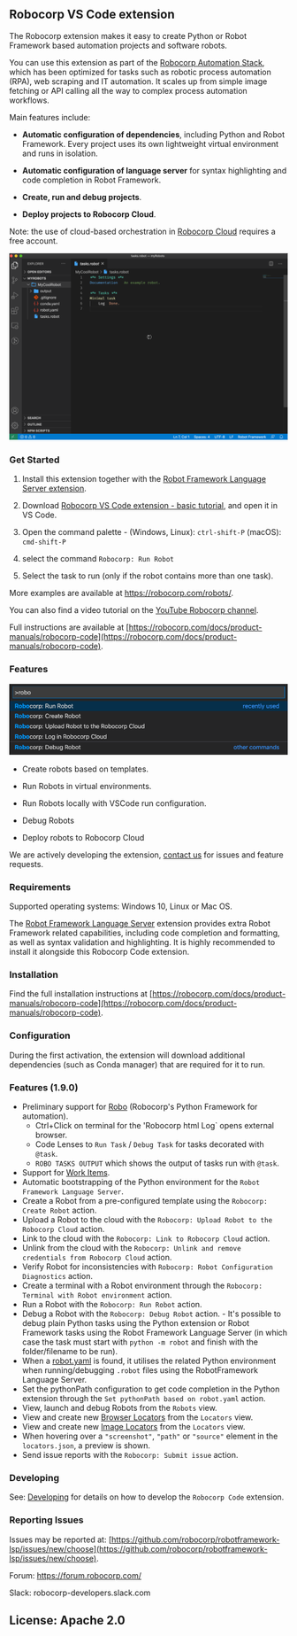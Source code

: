 ## Robocorp VS Code extension

The Robocorp extension makes it easy to create Python or Robot Framework based automation projects and software robots.

You can use this extension as part of the [Robocorp Automation Stack](https://github.com/robocorp/rcc), which has been optimized for tasks such as robotic process automation (RPA), web scraping and IT automation. It scales up from simple image fetching or API calling all the way to complex process automation workflows.

Main features include:

- **Automatic configuration of dependencies**, including Python and Robot Framework. Every project uses its own lightweight virtual environment and runs in isolation.

- **Automatic configuration of language server** for syntax highlighting and code completion in Robot Framework.

- **Create, run and debug projects**.

- **Deploy projects to Robocorp Cloud**.


Note: the use of cloud-based orchestration in [Robocorp Cloud](https://robocorp.com/robocorp-cloud) requires a free account.

![Example of a Robot running with the extension](images/gif_run.gif)


### Get Started

1. Install this extension together with the [Robot Framework Language Server extension](https://marketplace.visualstudio.com/items?itemName=robocorp.robotframework-lsp).

1. Download [Robocorp VS Code extension - basic tutorial](https://robocorp.com/portal/robot/robocorp/example-vscode-basics), and open it in VS Code.

1. Open the command palette - (Windows, Linux): `ctrl-shift-P` (macOS): `cmd-shift-P`

1. select the command `Robocorp: Run Robot`

1. Select the task to run (only if the robot contains more than one task).

More examples are available at https://robocorp.com/robots/.

You can also find a video tutorial on the [YouTube Robocorp channel](https://youtu.be/zQQl8xZkGko?list=PLfXJKwwF049DIZxvwYuBgahHcDDGPpfN6). 

Full instructions are available at [https://robocorp.com/docs/product-manuals/robocorp-code](https://robocorp.com/docs/product-manuals/robocorp-code).

### Features

![image of command palette](images/command-palette.png)

- Create robots based on templates.

- Run Robots in virtual environments.

- Run Robots locally with VSCode run configuration.

- Debug Robots

- Deploy robots to Robocorp Cloud

We are actively developing the extension, [contact us](#Reporting-Issues) for issues and feature requests.


### Requirements

Supported operating systems: Windows 10, Linux or Mac OS.

The [Robot Framework Language Server](https://marketplace.visualstudio.com/items?itemName=robocorp.robotframework-lsp) extension provides extra Robot Framework related capabilities, including code completion and formatting, as well as syntax validation and highlighting. It is highly recommended to install it alongside this Robocorp Code extension.

### Installation

Find the full installation instructions at [https://robocorp.com/docs/product-manuals/robocorp-code](https://robocorp.com/docs/product-manuals/robocorp-code).

### Configuration

During the first activation, the extension will download additional dependencies (such as Conda manager) that are required for it to run.

### Features (1.9.0)

- Preliminary support for [Robo](https://github.com/robocorp/robo) (Robocorp's Python Framework for automation).
    - Ctrl+Click on terminal for the 'Robocorp html Log` opens external browser.
    - Code Lenses to `Run Task` / `Debug Task` for tasks decorated with `@task`.
    - `ROBO TASKS OUTPUT` which shows the output of tasks run with `@task`.
- Support for [Work Items](https://robocorp.com/docs/developer-tools/visual-studio-code/extension-features#using-work-items).
- Automatic bootstrapping of the Python environment for the `Robot Framework Language Server`.
- Create a Robot from a pre-configured template using the `Robocorp: Create Robot` action.
- Upload a Robot to the cloud with the `Robocorp: Upload Robot to the Robocorp Cloud` action.
- Link to the cloud with the `Robocorp: Link to Robocorp Cloud` action.
- Unlink from the cloud with the `Robocorp: Unlink and remove credentials from Robocorp Cloud` action.
- Verify Robot for inconsistencies with `Robocorp: Robot Configuration Diagnostics` action.
- Create a terminal with a Robot environment through the `Robocorp: Terminal with Robot environment` action.
- Run a Robot with the `Robocorp: Run Robot` action.
- Debug a Robot with the `Robocorp: Debug Robot` action. - It's possible to debug plain Python tasks using the Python extension or Robot Framework tasks using the Robot Framework Language Server (in which case the task must start with `python -m robot` and finish with the folder/filename to be run).
- When a [robot.yaml](https://robocorp.com/docs/setup/robot-yaml-format) is found, it utilises the related Python environment when running/debugging `.robot` files using the RobotFramework Language Server.
- Set the pythonPath configuration to get code completion in the Python extension through the `Set pythonPath based on robot.yaml` action.
- View, launch and debug Robots from the `Robots` view.
- View and create new [Browser Locators](https://robocorp.com/docs/development-howtos/browser/how-to-find-user-interface-elements-using-locators-in-web-applications) from the `Locators` view.
- View and create new [Image Locators](https://robocorp.com/docs/product-manuals/robocorp-lab/locating-and-targeting-user-interface-elements-in-robocorp-lab) from the `Locators` view.
- When hovering over a `"screenshot"`, `"path"` or `"source"` element in the `locators.json`, a preview is shown.
- Send issue reports with the `Robocorp: Submit issue` action.

### Developing

See: [Developing](docs/develop.md) for details on how to develop the `Robocorp Code` extension.

### Reporting Issues

Issues may be reported at: [https://github.com/robocorp/robotframework-lsp/issues/new/choose](https://github.com/robocorp/robotframework-lsp/issues/new/choose).

Forum: https://forum.robocorp.com/

Slack: robocorp-developers.slack.com

License: Apache 2.0
---
